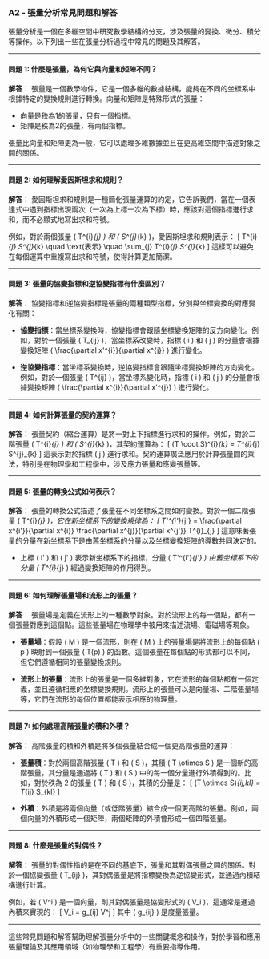 ### A2 - 張量分析常見問題和解答

張量分析是一個在多維空間中研究數學結構的分支，涉及張量的變換、微分、積分等操作。以下列出一些在張量分析過程中常見的問題及其解答。

---

#### 問題 1: **什麼是張量，為何它與向量和矩陣不同？**

**解答**：
張量是一個數學物件，它是一個多維的數據結構，能夠在不同的坐標系中根據特定的變換規則進行轉換。向量和矩陣是特殊形式的張量：
- 向量是秩為1的張量，只有一個指標。
- 矩陣是秩為2的張量，有兩個指標。

張量比向量和矩陣更為一般，它可以處理多維數據並且在更高維空間中描述對象之間的關係。

---

#### 問題 2: **如何理解愛因斯坦求和規則？**

**解答**：
愛因斯坦求和規則是一種簡化張量運算的約定，它告訴我們，當在一個表達式中遇到指標出現兩次（一次為上標一次為下標）時，應該對這個指標進行求和，而不必顯式地寫出求和符號。

例如，對於兩個張量 \( T^{i}_{j} \) 和 \( S^{j}_{k} \)，愛因斯坦求和規則表示：
\[
T^{i}_{j} S^{j}_{k} \quad \text{表示} \quad \sum_{j} T^{i}_{j} S^{j}_{k}
\]
這樣可以避免在每個運算中重複寫出求和符號，使得計算更加簡潔。

---

#### 問題 3: **張量的協變指標和逆協變指標有什麼區別？**

**解答**：
協變指標和逆協變指標是張量的兩種類型指標，分別與坐標變換的對應變化有關：
- **協變指標**：當坐標系變換時，協變指標會跟隨坐標變換矩陣的反方向變化。例如，對於一個張量 \( T_{ij} \)，當坐標系改變時，指標 \( i \) 和 \( j \) 的分量會根據變換矩陣 \( \frac{\partial x'^{i}}{\partial x^{j}} \) 進行變化。
  
- **逆協變指標**：當坐標系變換時，逆協變指標會跟隨坐標變換矩陣的方向變化。例如，對於一個張量 \( T^{ij} \)，當坐標系變化時，指標 \( i \) 和 \( j \) 的分量會根據變換矩陣 \( \frac{\partial x^{i}}{\partial x'^{j}} \) 進行變化。

---

#### 問題 4: **如何計算張量的契約運算？**

**解答**：
張量契約（縮合運算）是將一對上下指標進行求和的操作。例如，對於二階張量 \( T^{i}_{j} \) 和 \( S^{j}_{k} \)，其契約運算為：
\[
(T \cdot S)^{i}_{k} = T^{i}_{j} S^{j}_{k}
\]
這表示對於指標 \( j \) 進行求和。契約運算廣泛應用於計算張量間的乘法，特別是在物理學和工程學中，涉及應力張量和應變張量等。

---

#### 問題 5: **張量的轉換公式如何表示？**

**解答**：
張量的轉換公式描述了張量在不同坐標系之間如何變換。對於一個二階張量 \( T^{i}_{j} \)，它在新坐標系下的變換規律為：
\[
T'^{i'}_{j'} = \frac{\partial x^{i'}}{\partial x^{i}} \frac{\partial x^{j}}{\partial x^{j'}} T^{i}_{j}
\]
這意味著張量的分量在新坐標系下是由舊坐標系的分量以及坐標變換矩陣的導數共同決定的。

- 上標 \( i' \) 和 \( j' \) 表示新坐標系下的指標，分量 \( T'^{i'}_{j'} \) 由舊坐標系下的分量 \( T^{i}_{j} \) 經過變換矩陣的作用得到。

---

#### 問題 6: **如何理解張量場和流形上的張量？**

**解答**：
張量場是定義在流形上的一種數學對象。對於流形上的每一個點，都有一個張量對應到這個點。這些張量場在物理學中被用來描述流場、電磁場等現象。

- **張量場**：假設 \( M \) 是一個流形，則在 \( M \) 上的張量場是將流形上的每個點 \( p \) 映射到一個張量 \( T(p) \) 的函數。這個張量在每個點的形式都可以不同，但它們遵循相同的張量變換規則。

- **流形上的張量**：流形上的張量是一個多維對象，它在流形的每個點都有一個定義，並且遵循相應的坐標變換規則。流形上的張量可以是向量場、二階張量場等，它們在流形的每個位置都能表示相應的物理量。

---

#### 問題 7: **如何處理高階張量的積和外積？**

**解答**：
高階張量的積和外積是將多個張量結合成一個更高階張量的運算：
- **張量積**：對於兩個高階張量 \( T \) 和 \( S \)，其積 \( T \otimes S \) 是一個新的高階張量，其分量是通過將 \( T \) 和 \( S \) 中的每一個分量進行外積得到的。比如，對於秩為 2 的張量 \( T \) 和 \( S \)，其積的分量是：
  \[
  (T \otimes S)_{ij,kl} = T_{ij} S_{kl}
  \]
  
- **外積**：外積是將兩個向量（或低階張量）結合成一個更高階的張量。例如，兩個向量的外積形成一個矩陣，兩個矩陣的外積會形成一個四階張量。

---

#### 問題 8: **什麼是張量的對偶性？**

**解答**：
張量的對偶性指的是在不同的基底下，張量和其對偶張量之間的關係。對於一個協變張量 \( T_{ij} \)，其對偶張量是將指標變換為逆協變形式，並通過內積結構進行計算。

例如，若 \( V^i \) 是一個向量，則其對偶張量是協變形式的 \( V_i \)，這通常是通過內積來實現的：
\[
V_i = g_{ij} V^j
\]
其中 \( g_{ij} \) 是度量張量。

---

這些常見問題和解答幫助理解張量分析中的一些關鍵概念和操作，對於學習和應用張量理論及其應用領域（如物理學和工程學）有重要指導作用。